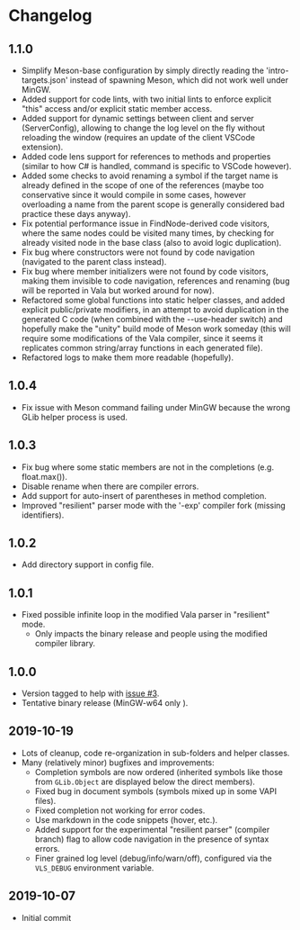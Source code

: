# Changelog

## 1.1.0
- Simplify Meson-base configuration by simply directly reading the 'intro-targets.json' instead of spawning Meson, which did not work well under MinGW.
- Added support for code lints, with two initial lints to enforce explicit "this" access and/or explicit static member access.
- Added support for dynamic settings between client and server (ServerConfig), allowing to change the log level on the fly without reloading the window (requires an update of the client VSCode extension).
- Added code lens support for references to methods and properties (similar to how C# is handled, command is specific to VSCode however).
- Added some checks to avoid renaming a symbol if the target name is already defined in the scope of one of the references (maybe too conservative since it would compile in some cases, however overloading a name from the parent scope is generally considered bad practice these days anyway).
- Fix potential performance issue in FindNode-derived code visitors, where the same nodes could be visited many times, by checking for already visited node in the base class (also to avoid logic duplication).
- Fix bug where constructors were not found by code navigation (navigated to the parent class instead).
- Fix bug where member initializers were not found by code visitors, making them invisible to code navigation, references and renaming (bug will be reported in Vala but worked around for now).
- Refactored some global functions into static helper classes, and added explicit public/private modifiers, in an attempt to avoid duplication in the generated C code (when combined with the --use-header switch) and hopefully make the "unity" build mode of Meson work someday (this will require some modifications of the Vala compiler, since it seems it replicates common string/array functions in each generated file).
- Refactored logs to make them more readable (hopefully).

## 1.0.4
- Fix issue with Meson command failing under MinGW because the wrong GLib helper process is used.

## 1.0.3
- Fix bug where some static members are not in the completions (e.g. float.max()).
- Disable rename when there are compiler errors.
- Add support for auto-insert of parentheses in method completion.
- Improved "resilient" parser mode with the '-exp' compiler fork (missing identifiers).

## 1.0.2
- Add directory support in config file.

## 1.0.1
- Fixed possible infinite loop in the modified Vala parser in "resilient" mode.
  - Only impacts the binary release and people using the modified compiler library.

## 1.0.0
- Version tagged to help with [issue #3](https://github.com/philippejer/vala-language-server-alpha/issues/3).
- Tentative binary release (MinGW-w64 only ).

## 2019-10-19
- Lots of cleanup, code re-organization in sub-folders and helper classes.
- Many (relatively minor) bugfixes and improvements:
  - Completion symbols are now ordered (inherited symbols like those from `GLib.Object` are displayed below the direct members).
  - Fixed bug in document symbols (symbols mixed up in some VAPI files).
  - Fixed completion not working for error codes.
  - Use markdown in the code snippets (hover, etc.).
  - Added support for the experimental "resilient parser" (compiler branch) flag to allow code navigation in the presence of syntax errors.  
  - Finer grained log level (debug/info/warn/off), configured via the `VLS_DEBUG` environment variable.

## 2019-10-07
- Initial commit
